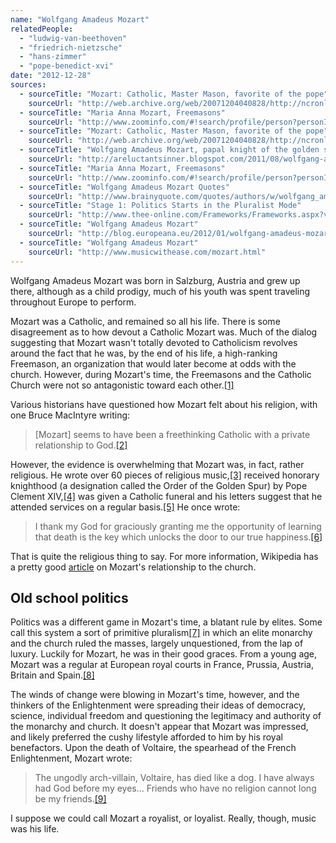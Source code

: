 ```yaml
---
name: "Wolfgang Amadeus Mozart"
relatedPeople:
  - "ludwig-van-beethoven"
  - "friedrich-nietzsche"
  - "hans-zimmer"
  - "pope-benedict-xvi"
date: "2012-12-28"
sources:
  - sourceTitle: "Mozart: Catholic, Master Mason, favorite of the pope"
    sourceUrl: "http://web.archive.org/web/20071204040828/http://ncronline.org/NCR_Online/archives2/2006c/090106/090106i.php"
  - sourceTitle: "Maria Anna Mozart, Freemasons"
    sourceUrl: "http://www.zoominfo.com/#!search/profile/person?personId=230994126&targetid=profile"
  - sourceTitle: "Mozart: Catholic, Master Mason, favorite of the pope"
    sourceUrl: "http://web.archive.org/web/20071204040828/http://ncronline.org/NCR_Online/archives2/2006c/090106/090106i.php"
  - sourceTitle: "Wolfgang Amadeus Mozart, papal knight of the golden spur"
    sourceUrl: "http://areluctantsinner.blogspot.com/2011/08/wolfgang-amadeus-mozart-papal-knight-of.html"
  - sourceTitle: "Maria Anna Mozart, Freemasons"
    sourceUrl: "http://www.zoominfo.com/#!search/profile/person?personId=230994126&targetid=profile"
  - sourceTitle: "Wolfgang Amadeus Mozart Quotes"
    sourceUrl: "http://www.brainyquote.com/quotes/authors/w/wolfgang_amadeus_mozart.html"
  - sourceTitle: "Stage 1: Politics Starts in the Pluralist Mode"
    sourceUrl: "http://www.thee-online.com/Frameworks/Frameworks.aspx?value=%2FMyWebHelp%2Fthee_CSH.htm%233.%2520Politics%2F4.%2520Political%2520Maturation%2F4.b%2520St-1%2520Pluralist-I%2F2.09.02%2520Stage%25201%2520Politics%2520Starts%2520in%2520the%2520Pluralist%2520Mode.htm"
  - sourceTitle: "Wolfgang Amadeus Mozart"
    sourceUrl: "http://blog.europeana.eu/2012/01/wolfgang-amadeus-mozart/"
  - sourceTitle: "Wolfgang Amadeus Mozart"
    sourceUrl: "http://www.musicwithease.com/mozart.html"
---
```


Wolfgang Amadeus Mozart was born in Salzburg, Austria and grew up there, although as a child prodigy, much of his youth was spent traveling throughout Europe to perform.

Mozart was a Catholic, and remained so all his life. There is some disagreement as to how devout a Catholic Mozart was. Much of the dialog suggesting that Mozart wasn't totally devoted to Catholicism revolves around the fact that he was, by the end of his life, a high-ranking Freemason, an organization that would later become at odds with the church. However, during Mozart's time, the Freemasons and the Catholic Church were not so antagonistic toward each other.<a class="source-citation" href="http://web.archive.org/web/20071204040828/http://ncronline.org/NCR_Online/archives2/2006c/090106/090106i.php" title="Mozart: Catholic, Master Mason, favorite of the pope">[1]</a>

Various historians have questioned how Mozart felt about his religion, with one Bruce MacIntyre writing:

>[Mozart] seems to have been a freethinking Catholic with a private relationship to God.<a class="source-citation" href="http://www.zoominfo.com/#!search/profile/person?personId=230994126&targetid=profile" title="Maria Anna Mozart, Freemasons">[2]</a>

However, the evidence is overwhelming that Mozart was, in fact, rather religious. He wrote over 60 pieces of religious music,<a class="source-citation" href="http://web.archive.org/web/20071204040828/http://ncronline.org/NCR_Online/archives2/2006c/090106/090106i.php" title="Mozart: Catholic, Master Mason, favorite of the pope">[3]</a> received honorary knighthood (a designation called the Order of the Golden Spur) by Pope Clement XIV,<a class="source-citation" href="http://areluctantsinner.blogspot.com/2011/08/wolfgang-amadeus-mozart-papal-knight-of.html" title="Wolfgang Amadeus Mozart, papal knight of the golden spur">[4]</a> was given a Catholic funeral and his letters suggest that he attended services on a regular basis.<a class="source-citation" href="http://www.zoominfo.com/#!search/profile/person?personId=230994126&targetid=profile" title="Maria Anna Mozart, Freemasons">[5]</a> He once wrote:

>I thank my God for graciously granting me the opportunity of learning that death is the key which unlocks the door to our true happiness.<a class="source-citation" href="http://www.brainyquote.com/quotes/authors/w/wolfgang_amadeus_mozart.html" title="Wolfgang Amadeus Mozart Quotes">[6]</a>

That is quite the religious thing to say. For more information, Wikipedia has a pretty good [article](http://en.wikipedia.org/wiki/Mozart_and_Roman_Catholicism#cite_note-Eisen_and_Keefe_2006.2C_325-18) on Mozart's relationship to the church.


## Old school politics

Politics was a different game in Mozart's time, a blatant rule by elites. Some call this system a sort of primitive pluralism<a class="source-citation" href="http://www.thee-online.com/Frameworks/Frameworks.aspx?value=%2FMyWebHelp%2Fthee_CSH.htm%233.%2520Politics%2F4.%2520Political%2520Maturation%2F4.b%2520St-1%2520Pluralist-I%2F2.09.02%2520Stage%25201%2520Politics%2520Starts%2520in%2520the%2520Pluralist%2520Mode.htm" title="Stage 1: Politics Starts in the Pluralist Mode">[7]</a> in which an elite monarchy and the church ruled the masses, largely unquestioned, from the lap of luxury. Luckily for Mozart, he was in their good graces. From a young age, Mozart was a regular at European royal courts in France, Prussia, Austria, Britain and Spain.<a class="source-citation" href="http://blog.europeana.eu/2012/01/wolfgang-amadeus-mozart/" title="Wolfgang Amadeus Mozart">[8]</a>

The winds of change were blowing in Mozart's time, however, and the thinkers of the Enlightenment were spreading their ideas of democracy, science, individual freedom and questioning the legitimacy and authority of the monarchy and church. It doesn't appear that Mozart was impressed, and likely preferred the cushy lifestyle afforded to him by his royal benefactors. Upon the death of Voltaire, the spearhead of the French Enlightenment, Mozart wrote:

>The ungodly arch-villain, Voltaire, has died like a dog. I have always had God before my eyes… Friends who have no religion cannot long be my friends.<a class="source-citation" href="http://www.musicwithease.com/mozart.html" title="Wolfgang Amadeus Mozart">[9]</a>

I suppose we could call Mozart a royalist, or loyalist. Really, though, music was his life.
